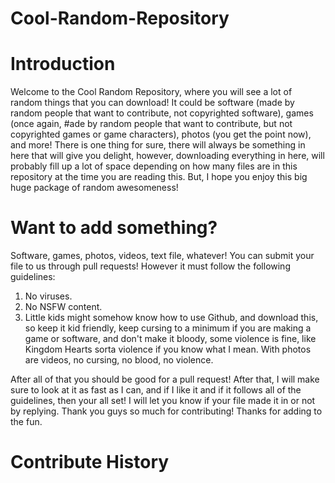 # Cool-Random-Repository

# Introduction
Welcome to the Cool Random Repository, where you will see a lot of random things that you can download! It could be software (made by random people that want to contribute, not copyrighted software), games (once again, #ade by random people that want to contribute, but not copyrighted games or game characters), photos (you get the point now), and more! There is one thing for sure, there will always be something in here that will give you delight, however, downloading everything in here, will probably fill up a lot of space depending on how many files are in this repository at the time you are reading this. But, I hope you enjoy this big huge package of random awesomeness!

# Want to add something?
Software, games, photos, videos, text file, whatever! You can submit your file to us through pull requests! However it must follow the following guidelines:
1. No viruses.
2. No NSFW content. 
3. Little kids might somehow know how to use Github, and download this, so keep it kid friendly, keep cursing to a minimum if you are making a game or software, and don't make it bloody, some violence is fine, like Kingdom Hearts sorta violence if you know what I mean. With photos are videos, no cursing, no blood, no violence.

After all of that you should be good for a pull request! After that, I will make sure to look at it as fast as I can, and if I like it and if it follows all of the guidelines, then your all set! I will let you know if your file made it in or not by replying. 
Thank you guys so much for contributing! Thanks for adding to the fun. 

# Contribute History
